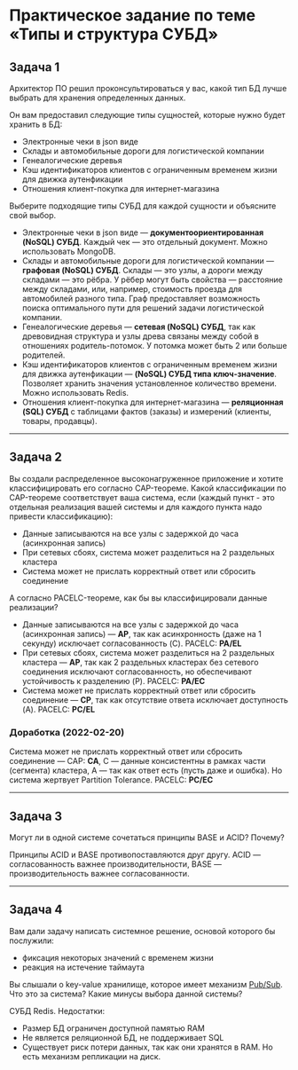 # Практическое задание по теме «Типы и структура СУБД»

## Задача 1

Архитектор ПО решил проконсультироваться у вас, какой тип БД 
лучше выбрать для хранения определенных данных.

Он вам предоставил следующие типы сущностей, которые нужно будет хранить в БД:

- Электронные чеки в json виде
- Склады и автомобильные дороги для логистической компании
- Генеалогические деревья
- Кэш идентификаторов клиентов с ограниченным временем жизни для движка аутенфикации
- Отношения клиент-покупка для интернет-магазина

Выберите подходящие типы СУБД для каждой сущности и объясните свой выбор.

- Электронные чеки в json виде — **документоориентированная (NoSQL) СУБД**. Каждый чек — это отдельный документ. Можно использовать MongoDB.
- Склады и автомобильные дороги для логистической компании — **графовая (NoSQL) СУБД**. Склады — это узлы, а дороги между складами — это рёбра. У рёбер могут быть свойства — расстояние между складами, или, например, стоимость проезда для автомобилей разного типа. Граф предоставляет возможность поиска оптимального пути для решений задачи логистической компании.   
- Генеалогические деревья — **сетевая (NoSQL) СУБД**, так как древовидная структура и узлы древа связаны между собой в отношениях родитель-потомок. У потомка может быть 2 или больше родителей.
- Кэш идентификаторов клиентов с ограниченным временем жизни для движка аутенфикации — **(NoSQL) СУБД типа ключ-значение**. Позволяет хранить значения установленное количество времени. Можно использовать Redis.
- Отношения клиент-покупка для интернет-магазина — **реляционная (SQL) СУБД** с таблицами фактов (заказы) и измерений (клиенты, товары, продавцы).

---

## Задача 2

Вы создали распределенное высоконагруженное приложение и хотите классифицировать его согласно 
CAP-теореме. Какой классификации по CAP-теореме соответствует ваша система, если 
(каждый пункт - это отдельная реализация вашей системы и для каждого пункта надо привести классификацию):

- Данные записываются на все узлы с задержкой до часа (асинхронная запись)
- При сетевых сбоях, система может разделиться на 2 раздельных кластера
- Система может не прислать корректный ответ или сбросить соединение

А согласно PACELC-теореме, как бы вы классифицировали данные реализации?

- Данные записываются на все узлы с задержкой до часа (асинхронная запись) — **AP**, так как асинхронность (даже на 1 секунду) исключает согласованность (C). PACELC: **PA/EL**
- При сетевых сбоях, система может разделиться на 2 раздельных кластера — **AP**, так как 2 раздельных кластерах без сетевого соединения исключают согласованность, но обеспечивают устойчивость к разделению (P). PACELC: **PA/EC**
- Система может не прислать корректный ответ или сбросить соединение — **CP**, так как отсутствие ответа исключает доступность (A). PACELC: **PC/EL**

### Доработка (2022-02-20)

Система может не прислать корректный ответ или сбросить соединение — CAP: **CA**, C — данные консистентны в рамках части (сегмента) кластера, A — так как ответ есть (пусть даже и ошибка). Но система жертвует Partition Tolerance. PACELC: **PC/EC**


---

## Задача 3

Могут ли в одной системе сочетаться принципы BASE и ACID? Почему?

Принципы ACID и BASE противопоставляются друг другу. ACID — согласованность важнее производительности, BASE — производительность важнее согласованности. 

---

## Задача 4

Вам дали задачу написать системное решение, основой которого бы послужили:

- фиксация некоторых значений с временем жизни
- реакция на истечение таймаута

Вы слышали о key-value хранилище, которое имеет механизм [Pub/Sub](https://habr.com/ru/post/278237/). 
Что это за система? Какие минусы выбора данной системы?

СУБД Redis. Недостатки:
* Размер БД ограничен доступной памятью RAM
* Не является реляционной БД, не поддерживает SQL
* Существует риск потери данных, так как они хранятся в RAM. Но есть механизм репликации на диск.